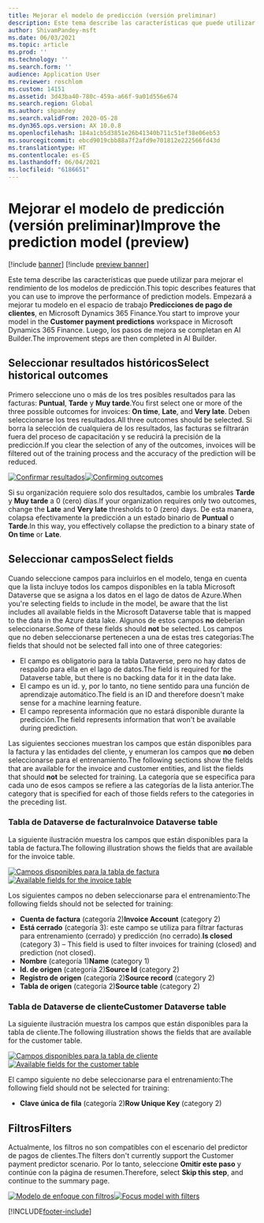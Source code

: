 ```yaml
---
title: Mejorar el modelo de predicción (versión preliminar)
description: Este tema describe las características que puede utilizar para mejorar el rendimiento de los modelos de predicción.
author: ShivamPandey-msft
ms.date: 06/03/2021
ms.topic: article
ms.prod: ''
ms.technology: ''
ms.search.form: ''
audience: Application User
ms.reviewer: roschlom
ms.custom: 14151
ms.assetid: 3d43ba40-780c-459a-a66f-9a01d556e674
ms.search.region: Global
ms.author: shpandey
ms.search.validFrom: 2020-05-28
ms.dyn365.ops.version: AX 10.0.8
ms.openlocfilehash: 184a1cb5d3851e26b41340b711c51ef38e06eb53
ms.sourcegitcommit: ebcd9019cbb88a7f2afd9e701812e222566fd43d
ms.translationtype: HT
ms.contentlocale: es-ES
ms.lasthandoff: 06/04/2021
ms.locfileid: "6186651"
---
```

# <a name="improve-the-prediction-model-preview"></a><span data-ttu-id="096be-103">Mejorar el modelo de predicción (versión preliminar)</span><span class="sxs-lookup"><span data-stu-id="096be-103">Improve the prediction model (preview)</span></span>

[!include [banner](../includes/banner.md)]
[!include [preview banner](../includes/preview-banner.md)]

<span data-ttu-id="096be-104">Este tema describe las características que puede utilizar para mejorar el rendimiento de los modelos de predicción.</span><span class="sxs-lookup"><span data-stu-id="096be-104">This topic describes features that you can use to improve the performance of prediction models.</span></span> <span data-ttu-id="096be-105">Empezará a mejorar tu modelo en el espacio de trabajo **Predicciones de pago de clientes**, en Microsoft Dynamics 365 Finance.</span><span class="sxs-lookup"><span data-stu-id="096be-105">You start to improve your model in the **Customer payment predictions** workspace in Microsoft Dynamics 365 Finance.</span></span> <span data-ttu-id="096be-106">Luego, los pasos de mejora se completan en AI Builder.</span><span class="sxs-lookup"><span data-stu-id="096be-106">The improvement steps are then completed in AI Builder.</span></span>

## <a name="select-historical-outcomes"></a><span data-ttu-id="096be-107">Seleccionar resultados históricos</span><span class="sxs-lookup"><span data-stu-id="096be-107">Select historical outcomes</span></span>

<span data-ttu-id="096be-108">Primero seleccione uno o más de los tres posibles resultados para las facturas: **Puntual**, **Tarde** y **Muy tarde**.</span><span class="sxs-lookup"><span data-stu-id="096be-108">You first select one or more of the three possible outcomes for invoices: **On time**, **Late**, and **Very late**.</span></span> <span data-ttu-id="096be-109">Deben seleccionarse los tres resultados.</span><span class="sxs-lookup"><span data-stu-id="096be-109">All three outcomes should be selected.</span></span> <span data-ttu-id="096be-110">Si borra la selección de cualquiera de los resultados, las facturas se filtrarán fuera del proceso de capacitación y se reducirá la precisión de la predicción.</span><span class="sxs-lookup"><span data-stu-id="096be-110">If you clear the selection of any of the outcomes, invoices will be filtered out of the training process and the accuracy of the prediction will be reduced.</span></span>

<span data-ttu-id="096be-111">[![Confirmar resultados](./media/confirm-3-outcomes.png)](./media/confirm-3-outcomes.png)</span><span class="sxs-lookup"><span data-stu-id="096be-111">[![Confirming outcomes](./media/confirm-3-outcomes.png)](./media/confirm-3-outcomes.png)</span></span>

<span data-ttu-id="096be-112">Si su organización requiere solo dos resultados, cambie los umbrales **Tarde** y **Muy tarde** a 0 (cero) días.</span><span class="sxs-lookup"><span data-stu-id="096be-112">If your organization requires only two outcomes, change the **Late** and **Very late** thresholds to 0 (zero) days.</span></span> <span data-ttu-id="096be-113">De esta manera, colapsa efectivamente la predicción a un estado binario de **Puntual** o **Tarde**.</span><span class="sxs-lookup"><span data-stu-id="096be-113">In this way, you effectively collapse the prediction to a binary state of **On time** or **Late**.</span></span>

## <a name="select-fields"></a><span data-ttu-id="096be-114">Seleccionar campos</span><span class="sxs-lookup"><span data-stu-id="096be-114">Select fields</span></span>

<span data-ttu-id="096be-115">Cuando seleccione campos para incluirlos en el modelo, tenga en cuenta que la lista incluye todos los campos disponibles en la tabla Microsoft Dataverse que se asigna a los datos en el lago de datos de Azure.</span><span class="sxs-lookup"><span data-stu-id="096be-115">When you're selecting fields to include in the model, be aware that the list includes all available fields in the Microsoft Dataverse table that is mapped to the data in the Azure data lake.</span></span> <span data-ttu-id="096be-116">Algunos de estos campos **no** deberían seleccionarse.</span><span class="sxs-lookup"><span data-stu-id="096be-116">Some of these fields should **not** be selected.</span></span> <span data-ttu-id="096be-117">Los campos que no deben seleccionarse pertenecen a una de estas tres categorías:</span><span class="sxs-lookup"><span data-stu-id="096be-117">The fields that should not be selected fall into one of three categories:</span></span>

- <span data-ttu-id="096be-118">El campo es obligatorio para la tabla Dataverse, pero no hay datos de respaldo para ella en el lago de datos.</span><span class="sxs-lookup"><span data-stu-id="096be-118">The field is required for the Dataverse table, but there is no backing data for it in the data lake.</span></span>
- <span data-ttu-id="096be-119">El campo es un id. y, por lo tanto, no tiene sentido para una función de aprendizaje automático.</span><span class="sxs-lookup"><span data-stu-id="096be-119">The field is an ID and therefore doesn't make sense for a machine learning feature.</span></span>
- <span data-ttu-id="096be-120">El campo representa información que no estará disponible durante la predicción.</span><span class="sxs-lookup"><span data-stu-id="096be-120">The field represents information that won't be available during prediction.</span></span>

<span data-ttu-id="096be-121">Las siguientes secciones muestran los campos que están disponibles para la factura y las entidades del cliente, y enumeran los campos que **no** deben seleccionarse para el entrenamiento.</span><span class="sxs-lookup"><span data-stu-id="096be-121">The following sections show the fields that are available for the invoice and customer entities, and list the fields that should **not** be selected for training.</span></span> <span data-ttu-id="096be-122">La categoría que se especifica para cada uno de esos campos se refiere a las categorías de la lista anterior.</span><span class="sxs-lookup"><span data-stu-id="096be-122">The category that is specified for each of those fields refers to the categories in the preceding list.</span></span>
 
### <a name="invoice-dataverse-table"></a><span data-ttu-id="096be-123">Tabla de Dataverse de factura</span><span class="sxs-lookup"><span data-stu-id="096be-123">Invoice Dataverse table</span></span>

<span data-ttu-id="096be-124">La siguiente ilustración muestra los campos que están disponibles para la tabla de factura.</span><span class="sxs-lookup"><span data-stu-id="096be-124">The following illustration shows the fields that are available for the invoice table.</span></span>

<span data-ttu-id="096be-125">[![Campos disponibles para la tabla de factura](./media/available-fields.png)](./media/available-fields.png)</span><span class="sxs-lookup"><span data-stu-id="096be-125">[![Available fields for the invoice table](./media/available-fields.png)](./media/available-fields.png)</span></span>

<span data-ttu-id="096be-126">Los siguientes campos no deben seleccionarse para el entrenamiento:</span><span class="sxs-lookup"><span data-stu-id="096be-126">The following fields should not be selected for training:</span></span>

- <span data-ttu-id="096be-127">**Cuenta de factura** (categoría 2)</span><span class="sxs-lookup"><span data-stu-id="096be-127">**Invoice Account** (category 2)</span></span>
- <span data-ttu-id="096be-128">**Está cerrado** (categoría 3): este campo se utiliza para filtrar facturas para entrenamiento (cerrado) y predicción (no cerrado).</span><span class="sxs-lookup"><span data-stu-id="096be-128">**Is closed** (category 3) – This field is used to filter invoices for training (closed) and prediction (not closed).</span></span>
- <span data-ttu-id="096be-129">**Nombre** (categoría 1)</span><span class="sxs-lookup"><span data-stu-id="096be-129">**Name** (category 1)</span></span>
- <span data-ttu-id="096be-130">**Id. de origen** (categoría 2)</span><span class="sxs-lookup"><span data-stu-id="096be-130">**Source Id** (category 2)</span></span>
- <span data-ttu-id="096be-131">**Registro de origen** (categoría 2)</span><span class="sxs-lookup"><span data-stu-id="096be-131">**Source record** (category 2)</span></span>
- <span data-ttu-id="096be-132">**Tabla de origen** (categoría 2)</span><span class="sxs-lookup"><span data-stu-id="096be-132">**Source table** (category 2)</span></span>

### <a name="customer-dataverse-table"></a><span data-ttu-id="096be-133">Tabla de Dataverse de cliente</span><span class="sxs-lookup"><span data-stu-id="096be-133">Customer Dataverse table</span></span>

<span data-ttu-id="096be-134">La siguiente ilustración muestra los campos que están disponibles para la tabla de cliente.</span><span class="sxs-lookup"><span data-stu-id="096be-134">The following illustration shows the fields that are available for the customer table.</span></span>

<span data-ttu-id="096be-135">[![Campos disponibles para la tabla de cliente](./media/related-entities.png)](./media/related-entities.png)</span><span class="sxs-lookup"><span data-stu-id="096be-135">[![Available fields for the customer table](./media/related-entities.png)](./media/related-entities.png)</span></span>

<span data-ttu-id="096be-136">El campo siguiente no debe seleccionarse para el entrenamiento:</span><span class="sxs-lookup"><span data-stu-id="096be-136">The following field should not be selected for training:</span></span>

- <span data-ttu-id="096be-137">**Clave única de fila** (categoría 2)</span><span class="sxs-lookup"><span data-stu-id="096be-137">**Row Unique Key** (category 2)</span></span>

## <a name="filters"></a><span data-ttu-id="096be-138">Filtros</span><span class="sxs-lookup"><span data-stu-id="096be-138">Filters</span></span>

<span data-ttu-id="096be-139">Actualmente, los filtros no son compatibles con el escenario del predictor de pagos de clientes.</span><span class="sxs-lookup"><span data-stu-id="096be-139">The filters don't currently support the Customer payment predictor scenario.</span></span> <span data-ttu-id="096be-140">Por lo tanto, seleccione **Omitir este paso** y continúe con la página de resumen.</span><span class="sxs-lookup"><span data-stu-id="096be-140">Therefore, select **Skip this step**, and continue to the summary page.</span></span>

<span data-ttu-id="096be-141">[![Modelo de enfoque con filtros](./media/focus-model-with-filters.png)](./media/focus-model-with-filters.png)</span><span class="sxs-lookup"><span data-stu-id="096be-141">[![Focus model with filters](./media/focus-model-with-filters.png)](./media/focus-model-with-filters.png)</span></span>

[!INCLUDE[footer-include](../../includes/footer-banner.md)]
